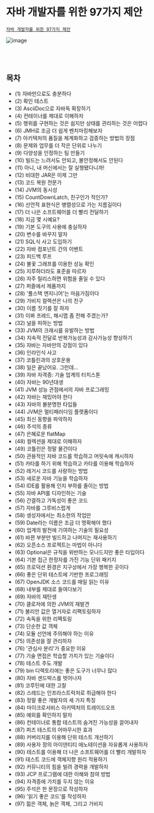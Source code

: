 # 자바 개발자를 위한 97가지 제안
[`자바 개발자를 위한 97가지 제안`](http://www.yes24.com/Product/Goods/96036230)

![image](https://user-images.githubusercontent.com/50076031/111610079-4b615b00-881e-11eb-815e-02df58299618.png)


<br><br>

## 목차  
  - (1) 자바만으로도 충분하다
  - (2) 확인 테스트
  - (3) AsciiDoc으로 자바독 확장하기
  - (4) 컨테이너를 제대로 이해하자
  - (5) 행위를 구현하는 것은 쉽지만 상태를 관리하는 것은 어렵다
  - (6) JMH로 조금 더 쉽게 벤치마킹해보자
  - (7) 아키텍처의 품질을 체계화하고 검증하는 방법의 장점
  - (8) 문제와 업무를 더 작은 단위로 나누기
  - (9) 다양성을 인정하는 팀 만들기
  - (10) 빌드는 느려서도 안되고, 불안정해서도 안된다
  - (11) 아니, 내 머신에서는 잘 실행됐다니까!
  - (12) 비대한 JAR은 이제 그만
  - (13) 코드 복원 전문가
  - (14) JVM의 동시성
  - (15) CountDownLatch, 친구인가 적인가?
  - (16) 선언적 표현식은 병렬성으로 가는 지름길이다
  - (17) 더 나은 소프트웨어를 더 빨리 전달하기
  - (18) 지금 몇 시예요?
  - (19) 기본 도구의 사용에 충실하자
  - (20) 변수를 바꾸지 말자
  - (21) SQL식 사고 도입하기
  - (22) 자바 컴포넌트 간의 이벤트
  - (23) 피드백 루프
  - (24) 불꽃 그래프를 이용한 성능 확인
  - (25) 지루하더라도 표준을 따르자
  - (26) 자주 릴리스하면 위험을 줄일 수 있다
  - (27) 퍼즐에서 제품까지
  - (28) '풀스택 엔지니어'는 마음가짐이다
  - (29) 가비지 컬렉션은 나의 친구
  - (30) 이름 짓기를 잘 하자
  - (31) 이봐 프레드, 해시맵 좀 전해 주겠는가?
  - (32) 널을 피하는 방법
  - (33) JVM의 크래시를 유발하는 방법
  - (34) 지속적 전달로 반복가능성과 감사가능성 향상하기
  - (35) 자바는 자바만의 강점이 있다
  - (36) 인라인식 사고
  - (37) 코틀린과의 상호운용
  - (38) 일은 끝났어요. 그런데...
  - (39) 자바 자격증: 기술 업계의 터치스톤
  - (40) 자바는 90년대생
  - (41) JVM 성능 관점에서의 자바 프로그래밍
  - (42) 자바는 재밌어야 한다
  - (43) 자바의 불분명한 타입들
  - (44) JVM은 멀티패러다임 플랫폼이다
  - (45) 최신 동향을 파악하자
  - (46) 주석의 종류
  - (47) 은혜로운 flatMap
  - (48) 컬렉션을 제대로 이해하자
  - (49) 코틀린은 정말 물건이다
  - (50) 관용적인 자바 코드를 학습하고 머릿속에 캐시하자
  - (51) 카타를 하기 위해 학습하고 카타를 이용해 학습하자
  - (52) 레거시 코드를 사랑하는 방법
  - (53) 새로운 자바 기능을 학습하자
  - (54) IDE를 활용해 인지 부하를 줄이는 방법
  - (55) 자바 API를 디자인하는 기술
  - (56) 간결하고 가독성이 좋은 코드
  - (57) 자바를 그루비스럽게
  - (58) 생성자에서는 최소한의 작업만
  - (59) Date라는 이름은 조금 더 명확해야 했다
  - (60) 업계의 발전에 기여하는 기술의 필요성
  - (61) 바뀐 부분만 빌드하고 나머지는 재사용하기
  - (62) 오픈소스 프로젝트는 마법이 아니다
  - (63) Optional은 규칙을 위반하는 모나드지만 좋은 타입이다
  - (64) 기본 접근 한정자를 가진 기능 단위 패키지
  - (65) 프로덕션 환경은 지구상에서 가장 행복한 곳이다
  - (66) 좋은 단위 테스트에 기반한 프로그래밍
  - (67) OpenJDK 소스 코드를 매일 읽는 이유
  - (68) 내부를 제대로 들여다보기
  - (69) 자바의 재탄생
  - (70) 클로저에 의한 JVM의 재발견
  - (71) 불리언 값은 열거자로 리팩토링하자
  - (72) 속독을 위한 리팩토링
  - (73) 단순한 값 객체
  - (74) 모듈 선언에 주의해야 하는 이유
  - (75) 의존성을 잘 관리하자
  - (76) '관심사 분리'가 중요한 이유
  - (77) 기술 면접은 학습할 가치가 있는 기술이다
  - (78) 테스트 주도 개발
  - (79) bin 디렉토리에는 좋은 도구가 너무나 많다
  - (80) 자바 샌드박스를 벗어나자
  - (81) 코루틴에 대한 고찰
  - (82) 스레드는 인프라스트럭처로 취급해야 한다
  - (83) 정말 좋은 개발자의 세 가지 특징
  - (84) 마이크로서비스 아키텍처의 트레이드오프
  - (85) 예외를 확인하지 말자
  - (86) 컨테이너로 통합 테스트의 숨겨진 가능성을 끌어내자
  - (87) 퍼즈 테스트의 어마무시한 효과
  - (88) 커버리지를 이용해 단위 테스트 개선하기
  - (89) 사용자 정의 아이덴티티 애노테이션을 자유롭게 사용하자
  - (90) 테스트를 이용해 더 나은 소프트웨어를 더 빨리 개발하자
  - (91) 테스트 코드에 객체지향 원리 적용하기
  - (92) 커뮤니티의 힘을 빌려 경력을 개발하자
  - (93) JCP 프로그램에 대한 이해와 참여 방법
  - (94) 자격증에 가치를 두지 않는 이유
  - (95) 주석은 한 문장으로 작성하자
  - (96) '읽기 좋은 코드'를 작성하자
  - (97) 젊은 객체, 늙은 객체, 그리고 가비지


